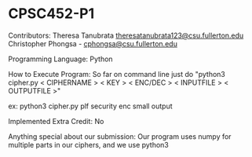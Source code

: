 # CPSC452-P1

Contributors:
Theresa Tanubrata theresatanubrata123@csu.fullerton.edu
Christopher Phongsa - cphongsa@csu.fullerton.edu


Programming Language:
Python

How to Execute Program:
So far on command line just do "python3 cipher.py < CIPHERNAME > < KEY > < ENC/DEC > < INPUTFILE > < OUTPUTFILE >"

ex: python3 cipher.py plf security enc small output

Implemented Extra Credit: No

Anything special about our submission:
Our program uses numpy for multiple parts in our ciphers, and we use python3
